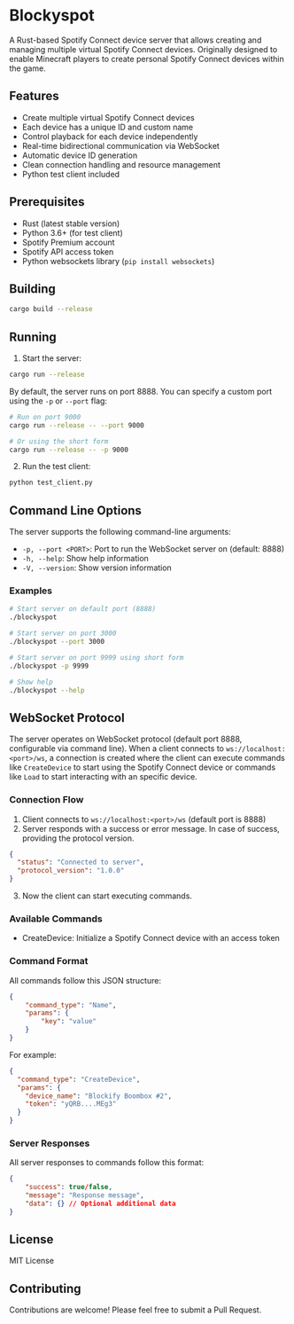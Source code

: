 # Blockyspot

A Rust-based Spotify Connect device server that allows creating and managing multiple virtual Spotify Connect devices. Originally designed to enable Minecraft players to create personal Spotify Connect devices within the game.

## Features

- Create multiple virtual Spotify Connect devices
- Each device has a unique ID and custom name
- Control playback for each device independently
- Real-time bidirectional communication via WebSocket
- Automatic device ID generation
- Clean connection handling and resource management
- Python test client included

## Prerequisites

- Rust (latest stable version)
- Python 3.6+ (for test client)
- Spotify Premium account
- Spotify API access token
- Python websockets library (`pip install websockets`)

## Building

```bash
cargo build --release
```

## Running

1. Start the server:
```bash
cargo run --release
```

By default, the server runs on port 8888. You can specify a custom port using the `-p` or `--port` flag:

```bash
# Run on port 9000
cargo run --release -- --port 9000

# Or using the short form
cargo run --release -- -p 9000
```

2. Run the test client:
```bash
python test_client.py
```

## Command Line Options

The server supports the following command-line arguments:

- `-p, --port <PORT>`: Port to run the WebSocket server on (default: 8888)
- `-h, --help`: Show help information
- `-V, --version`: Show version information

### Examples

```bash
# Start server on default port (8888)
./blockyspot

# Start server on port 3000
./blockyspot --port 3000

# Start server on port 9999 using short form
./blockyspot -p 9999

# Show help
./blockyspot --help
```

## WebSocket Protocol

The server operates on WebSocket protocol (default port 8888, configurable via command line). When a client connects to `ws://localhost:<port>/ws`, a connection is created where the client can execute commands like `CreateDevice` to start using the Spotify Connect device or commands like `Load` to start interacting with an specific device.

### Connection Flow

1. Client connects to `ws://localhost:<port>/ws` (default port is 8888)
2. Server responds with a success or error message. In case of success, providing the protocol version.
```json
{
  "status": "Connected to server",
  "protocol_version": "1.0.0"
}
```
3. Now the client can start executing commands.

### Available Commands
- CreateDevice: Initialize a Spotify Connect device with an access token

### Command Format

All commands follow this JSON structure:

```json
{
    "command_type": "Name",
    "params": {
        "key": "value"
    }
}
```

For example:

```json
{
  "command_type": "CreateDevice",
  "params": {
    "device_name": "Blockify Boombox #2",
    "token": "yQRB....MEg3"
  }
}
```

### Server Responses

All server responses to commands follow this format:
```json
{
    "success": true/false,
    "message": "Response message",
    "data": {} // Optional additional data
}
```
## License

MIT License

## Contributing

Contributions are welcome! Please feel free to submit a Pull Request. 